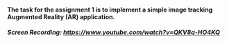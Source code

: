 #### The task for the assignment 1 is to implement a simple image tracking Augmented Reality (AR) application.
##### Screen Recording: https://www.youtube.com/watch?v=QKV8q-HO4KQ